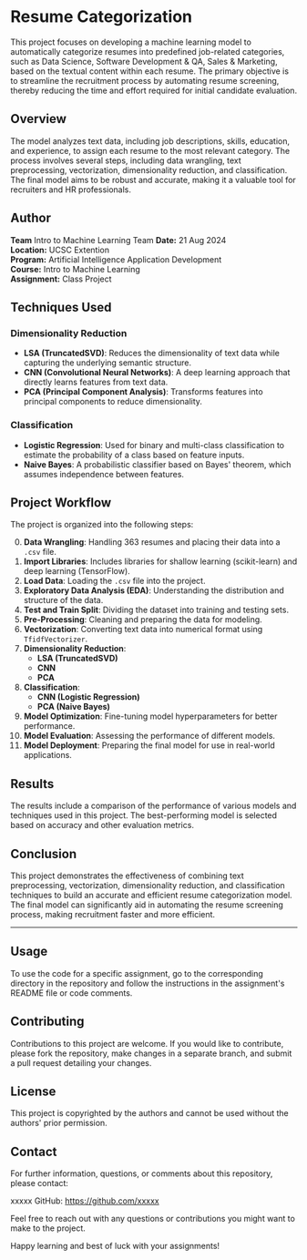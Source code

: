 # Resume Categorization

This project focuses on developing a machine learning model to automatically categorize resumes into predefined job-related categories, such as Data Science, Software Development & QA, Sales & Marketing, based on the textual content within each resume. The primary objective is to streamline the recruitment process by automating resume screening, thereby reducing the time and effort required for initial candidate evaluation.

## Overview

The model analyzes text data, including job descriptions, skills, education, and experience, to assign each resume to the most relevant category. The process involves several steps, including data wrangling, text preprocessing, vectorization, dimensionality reduction, and classification. The final model aims to be robust and accurate, making it a valuable tool for recruiters and HR professionals.

## <b>Author</b>  
<b>Team</b> Intro to Machine Learning Team 
<b>Date:</b> 21 Aug 2024  
<b>Location:</b> UCSC Extention   
<b>Program:</b> Artificial Intelligence Application Development  
<b>Course:</b> Intro to Machine Learning  
<b>Assignment:</b> Class Project

## Techniques Used

### Dimensionality Reduction
- **LSA (TruncatedSVD)**: Reduces the dimensionality of text data while capturing the underlying semantic structure.
- **CNN (Convolutional Neural Networks)**: A deep learning approach that directly learns features from text data.
- **PCA (Principal Component Analysis)**: Transforms features into principal components to reduce dimensionality.

### Classification
- **Logistic Regression**: Used for binary and multi-class classification to estimate the probability of a class based on feature inputs.
- **Naive Bayes**: A probabilistic classifier based on Bayes' theorem, which assumes independence between features.

## Project Workflow

The project is organized into the following steps:

0. **Data Wrangling**: Handling 363 resumes and placing their data into a `.csv` file.
1. **Import Libraries**: Includes libraries for shallow learning (scikit-learn) and deep learning (TensorFlow).
2. **Load Data**: Loading the `.csv` file into the project.
3. **Exploratory Data Analysis (EDA)**: Understanding the distribution and structure of the data.
4. **Test and Train Split**: Dividing the dataset into training and testing sets.
5. **Pre-Processing**: Cleaning and preparing the data for modeling.
6. **Vectorization**: Converting text data into numerical format using `TfidfVectorizer`.
7. **Dimensionality Reduction**:
   - **LSA (TruncatedSVD)**
   - **CNN**
   - **PCA**
8. **Classification**:
   - **CNN (Logistic Regression)**
   - **PCA (Naive Bayes)**
9. **Model Optimization**: Fine-tuning model hyperparameters for better performance.
10. **Model Evaluation**: Assessing the performance of different models.
11. **Model Deployment**: Preparing the final model for use in real-world applications.

## Results

The results include a comparison of the performance of various models and techniques used in this project. The best-performing model is selected based on accuracy and other evaluation metrics.

## Conclusion

This project demonstrates the effectiveness of combining text preprocessing, vectorization, dimensionality reduction, and classification techniques to build an accurate and efficient resume categorization model. The final model can significantly aid in automating the resume screening process, making recruitment faster and more efficient.

---

## Usage
To use the code for a specific assignment, go to the corresponding directory in the repository and follow the instructions in the assignment's README file or code comments.

## Contributing
Contributions to this project are welcome. If you would like to contribute, please fork the repository, make changes in a separate branch, and submit a pull request detailing your changes.

## License
This project is copyrighted by the authors and cannot be used without the authors' prior permission.

## Contact
For further information, questions, or comments about this repository, please contact:

xxxxx GitHub: https://github.com/xxxxx

Feel free to reach out with any questions or contributions you might want to make to the project.

Happy learning and best of luck with your assignments!

